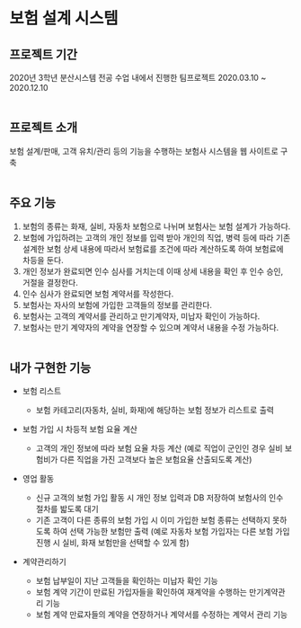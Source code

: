 # 보험 설계 시스템

## 프로젝트 기간
  2020년 3학년 분산시스템 전공 수업 내에서 진행한 팀프로젝트
  2020.03.10 ~ 2020.12.10 <br><br>


## 프로젝트 소개
보험 설계/판매, 고객 유치/관리 등의 기능을 수행하는 보험사 시스템을 웹 사이트로 구축 <br><br>

## 주요 기능
1. 보험의 종류는 화재, 실비, 자동차 보험으로 나뉘며 보험사는 보험 설계가 가능하다.
2. 보험에 가입하려는 고객의 개인 정보를 입력 받아 개인의 직업, 병력 등에 따라 기존 설계한 보험 상세 내용에 따라서 보험료를 조건에 따라 계산하도록 하여 보험료에 차등을 둔다.
3. 개인 정보가 완료되면 인수 심사를 거치는데 이때 상세 내용을 확인 후 인수 승인, 거절을 결정한다.
4. 인수 심사가 완료되면 보험 계약서를 작성한다.
5. 보험사는 자사의 보험에 가입한 고객들의 정보를 관리한다.
6. 보험사는 고객의 계약서를 관리하고 만기계약자, 미납자 확인이 가능하다.
7. 보험사는 만기 계약자의 계약을 연장할 수 있으며 계약서 내용을 수정 가능하다. <br><br>

## 내가 구현한 기능
* 보험 리스트
    - 보험 카테고리(자동차, 실비, 화재)에 해당하는 보험 정보가 리스트로 출력
 
* 보험 가입 시 차등적 보험 요율 계산
    - 고객의 개인 정보에 따라 보험 요율 차등 계산 (예로 직업이 군인인 경우 실비 보험비가 다른 직업을 가진 고객보다 높은 보험요율 산출되도록 계산)

* 영업 활동
    - 신규 고객의 보험 가입 활동 시 개인 정보 입력과 DB 저장하여 보험사의 인수 절차를 밟도록 대기
    - 기존 고객이 다른 종류의 보험 가입 시 이미 가입한 보험 종류는 선택하지 못하도록 하여 선택 가능한 보험만 출력 (예로 자동차 보험 가입자는 다른 보험 가입 진행 시 실비, 화재 보험만을 선택할 수 있게 함)
 
 * 계약관리하기
    - 보험 납부일이 지난 고객들을 확인하는 미납자 확인 기능
    - 보험 계약 기간이 만료된 가입자들을 확인하여 재계약을 수행하는 만기계약관리 기능
    - 보험 계약 만료자들의 계약을 연장하거나 계약서를 수정하는 계약서 관리 기능
